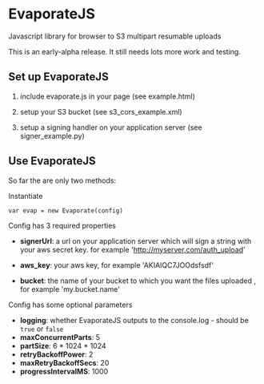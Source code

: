 EvaporateJS
===========

Javascript library for browser to S3 multipart resumable uploads

This is an early-alpha release. It still needs lots more work and testing.


Set up EvaporateJS
------------------

1. include evaporate.js in your page (see example.html)

2. setup your S3 bucket (see s3_cors_example.xml)

3. setup a signing handler on your application server (see signer_example.py)



Use EvaporateJS
-------------

So far the are only two methods:

Instantiate 

`var evap = new Evaporate(config)`


Config has 3 required properties

* **signerUrl**:  a url on your application server which will sign a string with your aws secret key. for example 'http://myserver.com/auth_upload'

* **aws_key**:  your aws key, for example 'AKIAIQC7JOOdsfsdf'

* **bucket**:  the name of your bucket to which you want the files uploaded , for example 'my.bucket.name'


Config has some optional parameters

* **logging**: whether EvaporateJS outputs to the console.log  - should be `true` or `false`
* **maxConcurrentParts**: 5
* **partSize**: 6 * 1024 * 1024
* **retryBackoffPower**: 2
* **maxRetryBackoffSecs**: 20
* **progressIntervalMS**: 1000



